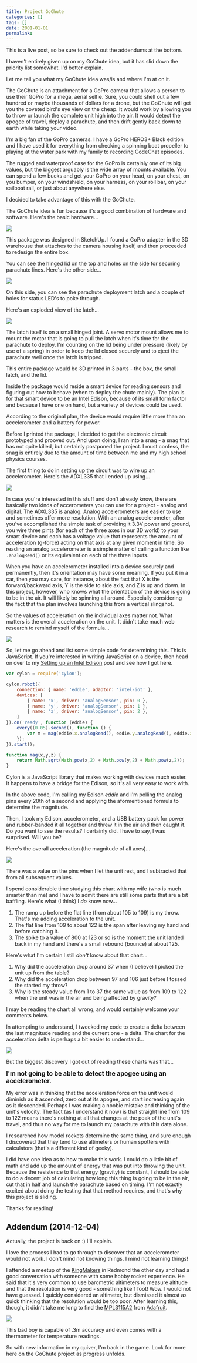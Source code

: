 ```yaml
---
title: Project GoChute
categories: []
tags: []
date: 2001-01-01
permalink: 
---
```


This is a live post, so be sure to check out the addendums at the bottom.

I haven't entirely given up on my GoChute idea, but it has slid down the priority list somewhat. I'd better explain.

Let me tell you what my GoChute idea was/is and where I'm at on it.

The GoChute is an attachment for a GoPro camera that allows a person to use their GoPro for a mega, aerial selfie. Sure, you could shell out a few hundred or maybe thousands of dollars for a drone, but the GoChute will get you the coveted bird's eye view on the cheap. It would work by allowing you to throw or launch the complete unit high into the air. It would detect the apogee of travel, deploy a parachute, and then drift gently back down to earth while taking your video.

I'm a big fan of the GoPro cameras. I have a GoPro HERO3+ Black edition and I have used it for everything from checking a spinning boat propeller to playing at the water park with my family to recording CodeChat episodes.

The rugged and waterproof case for the GoPro is certainly one of its big values, but the biggest arguably is the wide array of mounts available. You can spend a few bucks and get your GoPro on your head, on your chest, on you bumper, on your windshield, on your harness, on your roll bar, on your sailboat rail, or just about anywhere else.

I decided to take advantage of this with the GoChute.

The GoChute idea is fun because it's a good combination of hardware and software. Here's the basic hardware...

![](http://codefoster.blob.core.windows.net/site/image/df4654eaed854a2da053b815f157693c/gochute_model1_1.png)

This package was designed in SketchUp. I found a GoPro adapter in the 3D warehouse that attaches to the camera housing itself, and then proceeded to redesign the entire box.

You can see the hinged lid on the top and holes on the side for securing parachute lines. Here's the other side...

![](http://codefoster.blob.core.windows.net/site/image/f08b1f9a439b491684420792e6a9096a/gochute_model2_1.png)

On this side, you can see the parachute deployment latch and a couple of holes for status LED's to poke through.

Here's an exploded view of the latch...

![](http://codefoster.blob.core.windows.net/site/image/a686e62323cb4e77be8c25826ad93408/gochute_model3_1.png)

The latch itself is on a small hinged joint. A servo motor mount allows me to mount the motor that is going to pull the latch when it's time for the parachute to deploy. I'm counting on the lid being under pressure (likely by use of a spring) in order to keep the lid closed securely and to eject the parachute well once the latch is tripped.

This entire package would be 3D printed in 3 parts - the box, the small latch, and the lid.

Inside the package would reside a smart device for reading sensors and figuring out how to behave (when to deploy the chute mainly). The plan is for that smart device to be an Intel Edison, because of its small form factor and because I have one on hand, but a variety of devices could be used.

According to the original plan, the device would require little more than an accelerometer and a battery for power.

Before I printed the package, I decided to get the electronic circuit prototyped and prooved out. And upon doing, I ran into a snag - a snag that has not quite killed, but certainly postponed the project. I must confess, the snag is entirely due to the amount of time between me and my high school physics courses.

The first thing to do in setting up the circuit was to wire up an accelerometer. Here's the ADXL335 that I ended up using...

![](http://codefoster.blob.core.windows.net/site/image/4fd3e854b0f94f848b1540774b82afa5/gochute_adxl_1.jpg)

In case you're interested in this stuff and don't already know, there are basically two kinds of accerometers you can use for a project - analog and digital. The ADXL335 is analog. Analog accelerometers are easier to use and sometimes offer more resolution. With an analog accelerometer, after you've accomplished the simple task of providing it 3.3V power and ground, you wire three pints (for each of the three axes in our 3D world) to your smart device and each has a voltage value that represents the amount of acceleration (g-force) acting on that axis at any given moment in time. So reading an analog accelerometer is a simple matter of calling a function like `.analogRead()` or its equivalent on each of the three inputs.

When you have an accelerometer installed into a device securely and permanently, then it's orientation may have some meaning. If you put it in a car, then you may care, for instance, about the fact that X is the forward/backward axis, Y is the side to side axis, and Z is up and down. In this project, however, who knows what the orientation of the device is going to be in the air. It will likely be spinning all around. Especially considering the fact that the plan involves launching this from a vertical slingshot.

So the values of acceleration on the individual axes matter not. What matters is the overall acceleration on the unit. It didn't take much web research to remind myself of the formula...

![](http://codefoster.blob.core.windows.net/site/image/ec742df33c6f46bf846e4179ed5d3833/gochute_equation_1.png)

So, let me go ahead and list some simple code for determining this. This is JavaScript. If you're interested in writing JavaScript on a device, then head on over to my [Setting up an Intel Edison](http://codefoster.com/edison-setup) post and see how I got here.

``` js
var cylon = require('cylon');

cylon.robot({
    connection: { name: 'eddie', adaptor: 'intel-iot' },
    devices: [
        { name: 'x', driver: 'analogSensor', pin: 0 },
        { name: 'y', driver: 'analogSensor', pin: 1 },
        { name: 'z', driver: 'analogSensor', pin: 2 },
    ]
}).on('ready', function (eddie) {
    every((0.05).second(), function () {
        var m = mag(eddie.x.analogRead(), eddie.y.analogRead(), eddie.z.analogRead());
    });
}).start();

function mag(x,y,z) {
    return Math.sqrt(Math.pow(x,2) + Math.pow(y,2) + Math.pow(z,2));
}
```

Cylon is a JavaScript library that makes working with devices much easier. It happens to have a bridge for the Edison, so it's all very easy to work with.

In the above code, I'm calling my Edison _eddie_ and I'm polling the analog pins every 20th of a second and applying the aformentioned formula to determine the magnitude.

Then, I took my Edison, accelerometer, and a USB battery pack for power and rubber-banded it all together and threw it in the air and then caught it. Do you want to see the results? I certainly did. I have to say, I was surprised. Will you be?

Here's the overall acceleration (the magnitude of all axes)...

![](http://codefoster.blob.core.windows.net/site/image/136e0a4fbf524231907891cb8e7cef3d/gochute_acceleration_1.png)

There was a value on the pins when I let the unit rest, and I subtracted that from all subsequent values.

I spend considerable time studying this chart with my wife (who is much smarter than me) and I have to admit there are still some parts that are a bit baffling. Here's what (I think) I _do_ know now...

1.  The ramp up before the flat line (from about 105 to 109) is my throw. That's me adding acceleration to the unit.
2.  The flat line from 109 to about 122 is the span after leaving my hand and before catching it.
3.  The spike to a value of 800 at 123 or so is the moment the unit landed back in my hand and there's a small rebound (bounce) at about 125.

Here's what I'm certain I still _don't_ know about that chart...

1.  Why did the acceleration drop around 37 when (I believe) I picked the unit up from the table?
2.  Why did the acceleration drop between 97 and 106 just before I tossed the started my throw?
3.  Why is the steady value from 1 to 37 the same value as from 109 to 122 when the unit was in the air and being affected by gravity?

I may be reading the chart all wrong, and would certainly welcome your comments below.

In attempting to understand, I tweeked my code to create a delta between the last magnitude reading and the current one - a delta. The chart for the acceleration delta is perhaps a bit easier to understand...

![](http://codefoster.blob.core.windows.net/site/image/54c4b0565709460bbc8c32734868acf7/gochute_delta_1.png)

But the biggest discovery I got out of reading these charts was that...

**<big>I'm not going to be able to detect the apogee using an accelerometer.</big>**

My error was in thinking that the acceleration force on the unit would diminish as it ascended, zero out at its apogee, and start increasing again as it descended. Perhaps I was making a noobie mistake and thinking of the unit's velocity. The fact (as I understand it now) is that straight line from 109 to 122 means there's nothing at all that changes at the peak of the unit's travel, and thus no way for me to launch my parachute with this data alone.

I researched how model rockets determine the same thing, and sure enough I discovered that they tend to use altimeters or human spotters with calculators (that's a different kind of geeky).

I did have one idea as to how to make this work. I could do a little bit of math and add up the amount of energy that was put into throwing the unit. Because the resistence to that energy (gravity) is constant, I should be able to do a decent job of calculating how long this thing is going to be in the air, cut that in half and launch the parachute based on timing. I'm not exactly excited about doing the testing that that method requires, and that's why this project is sliding.

Thanks for reading!

## Addendum (2014-12-04)

Actually, the project is back on :) I'll explain.

I love the process I had to go through to discover that an accelerometer would not work. I don't mind not knowing things. I mind not learning things!

I attended a meetup of the [KingMakers](http://meetup.com/kingmakers) in Redmond the other day and had a good conversation with someone with some hobby rocket experience. He said that it's very common to use barometric altimeters to measure altitude and that the resolution is very good - something like 1 foot! Wow. I would not have guessed. I quickly considered an altimeter, but dismissed it almost as quick thinking that the resolution would be too poor. After learning this, though, it didn't take me long to find the [MPL3115A2](adafru.it/1893) from [Adafruit](http://adafruit.com).

![](http://codefoster.blob.core.windows.net/site/image/94b8f0691c134b5099c4d1806b403dec/gochute_altimeter_1.jpg)

This bad boy is capable of .3m accuracy and even comes with a thermometer for temperature readings.

So with new information in my quiver, I'm back in the game. Look for more here on the GoChute project as progress unfolds.

 

 